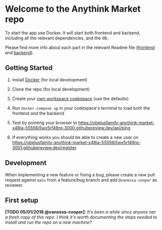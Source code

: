 # Welcome to the Anythink Market repo

To start the app use Docker. It will start both frontend and backend, including all the relevant dependencies, and the db.

Please find more info about each part in the relevant Readme file ([frontend](frontend/readme.md) and [backend](backend/README.md)).

## Getting Started

1. Install [Docker](https://docs.docker.com/install/) (for local development)

2. Clone the repo (for local development)

3. Create your [own workspace codespace](https://github.com/codespaces/new?hide_repo_select=true&ref=main&repo=548219800) (use the defaults)

4. Run `docker-compose up` in your codespace's terminal to load both the frontend and the backend

5. Test by pointing your browser to <https://obelusfamily-anythink-market-x48ia-55556j5wx5rf49rq-3000.githubpreview.dev/api/ping>

6. If everything works you should be able to create a new user on <https://obelusfamily-anythink-market-x48ia-55556j5wx5rf49rq-3001.githubpreview.dev/register>

## Development

When implementing a new feature or fixing a bug, please create a new pull request against `main` from a feature/bug branch and add `@vanessa-cooper` as reviewer.

## First setup

**[TODO 05/01/2018 @vanessa-cooper]:** _It's been a while since anyone ran a fresh copy of this repo. I think it's worth documenting the steps needed to install and run the repo on a new machine?_
